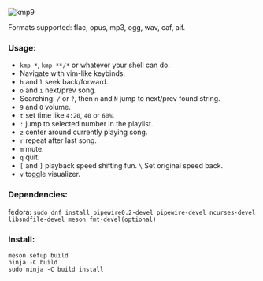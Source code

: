 ![kmp9](https://github.com/korei999/kmp2/assets/93387739/c9f11af2-64b5-40d5-93b3-b0b1bd2bc4f9)

Formats supported: flac, opus, mp3, ogg, wav, caf, aif.
### Usage:
- `kmp *`, `kmp **/*` or whatever your shell can do.
- Navigate with vim-like keybinds.
- `h` and `l` seek back/forward.
- `o` and `i` next/prev song.
- Searching: `/` or `?`, then `n` and `N` jump to next/prev found string.
- `9` and `0` volume.
- `t` set time like `4:20`, `40` or `60%`.
- `:` jump to selected number in the playlist.
- `z` center around currently playing song.
- `r` repeat after last song.
- `m` mute.
- `q` quit.
- `[` and `]` playback speed shifting fun. `\` Set original speed back.
- `v` toggle visualizer.

### Dependencies:
fedora: `sudo dnf install pipewire0.2-devel pipewire-devel ncurses-devel libsndfile-devel meson fmt-devel(optional)`

### Install:
```
meson setup build
ninja -C build
sudo ninja -C build install
```
